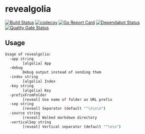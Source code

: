 # revealgolia

[![Build Status](https://travis-ci.com/ViBiOh/revealgolia.svg?branch=master)](https://travis-ci.com/ViBiOh/revealgolia)
[![codecov](https://codecov.io/gh/ViBiOh/revealgolia/branch/master/graph/badge.svg)](https://codecov.io/gh/ViBiOh/revealgolia)
[![Go Report Card](https://goreportcard.com/badge/github.com/ViBiOh/revealgolia)](https://goreportcard.com/report/github.com/ViBiOh/revealgolia)
[![Dependabot Status](https://api.dependabot.com/badges/status?host=github&repo=ViBiOh/revealgolia)](https://dependabot.com)
[![Quality Gate Status](https://sonarcloud.io/api/project_badges/measure?project=ViBiOh_revealgolia&metric=alert_status)](https://sonarcloud.io/dashboard?id=ViBiOh_revealgolia)

## Usage

```bash
Usage of revealgolia:
  -app string
        [algolia] App
  -debug
        Debug output instead of sending them
  -index string
        [algolia] Index
  -key string
        [algolia] Key
  -prefixFromFolder
        [reveal] Use name of folder as URL prefix
  -sep string
        [reveal] Separator (default "^\n\n\n")
  -source string
        [reveal] Walked markdown directory
  -verticalSep string
        [reveal] Vertical separator (default "^\n\n")
```
